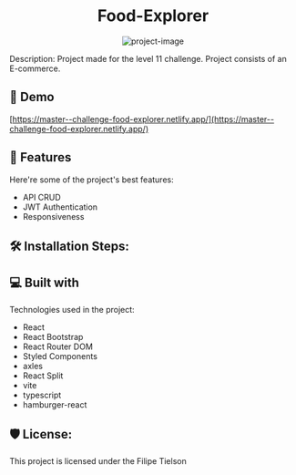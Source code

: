 <h1 align="center" id="title">Food-Explorer</h1>

<p align="center"><img src="https://i.imgur.com/a005XPp.png" alt="project-image"></p>

<p id="description">Description: Project made for the level 11 challenge. Project consists of an E-commerce.</p>

<h2>🚀 Demo</h2>

[https://master--challenge-food-explorer.netlify.app/](https://master--challenge-food-explorer.netlify.app/)

  
  
<h2>🧐 Features</h2>

Here're some of the project's best features:

* API CRUD
* JWT Authentication
* Responsiveness

<h2>🛠️ Installation Steps:</h2>

  
  
<h2>💻 Built with</h2>

Technologies used in the project:

* React
* React Bootstrap
* React Router DOM
* Styled Components
* axles
* React Split
* vite
* typescript
* hamburger-react

<h2>🛡️ License:</h2>

This project is licensed under the Filipe Tielson

